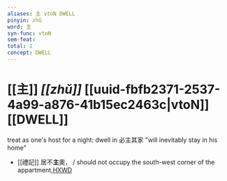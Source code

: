 ```yaml
---
aliases: 主 vtoN DWELL
pinyin: zhǔ
word: 主
syn-func: vtoN
sem-feat: 
total: 1
concept: DWELL 
---
```

# [[主]] *[[zhǔ]]*  [[uuid-fbfb2371-2537-4a99-a876-41b15ec2463c|vtoN]] [[DWELL]]
treat as one's host for a night: dwell in 必主其家 "will inevitably stay in his home"
 - [[禮記]] 居不**主**奧， / should not occupy the south-west corner of the appartment,[HXWD](https://hxwd.org/textview.html?location=KR1d0052_tls_001-13a.3)